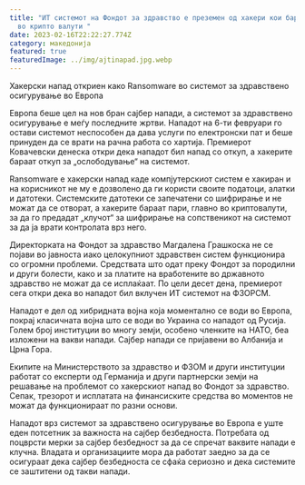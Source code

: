```yaml
---
title: "ИТ системот на Фондот за здравство е преземен од хакери кои бараат откуп
  во крипто валути "
date: 2023-02-16T22:22:27.774Z
category: македонија
featured: true
featuredImage: ../img/ajtinapad.jpg.webp
---
```


Хакерски напад откриен како Ransomware во системот за здравствено осигурување во Европа

Европа беше цел на нов бран сајбер напади, а системот за здравствено осигурување е меѓу последните жртви. Нападот на 6-ти февруари го остави системот неспособен да дава услуги по електронски пат и беше принуден да се врати на рачна работа со хартија. Премиерот Ковачевски денеска откри дека нападот бил напад со откуп, а хакерите бараат откуп за „ослободување“ на системот.

Ransomware е хакерски напад каде компјутерскиот систем е хакиран и на корисникот не му е дозволено да ги користи своите податоци, алатки и датотеки. Системските датотеки се запечатени со шифрирање и не можат да се отворат, а хакерите бараат пари, главно во криптовалути, за да го предадат „клучот“ за шифрирање на сопственикот на системот за да ја врати контролата врз него.

Директорката на Фондот за здравство Магдалена Грашкоска не се појави во јавноста иако целокупниот здравствен систем функционира со огромни проблеми. Средствата што одат преку Фондот за породилни и други болести, како и за платите на вработените во државното здравство не можат да се исплаќаат. По цели десет дена, премиерот сега откри дека во нападот бил вклучен ИТ системот на ФЗОРСМ.

Нападот е дел од хибридната војна која моментално се води во Европа, покрај класичната војна што се води во Украина со нападот од Русија. Голем број институции во многу земји, особено членките на НАТО, беа изложени на вакви напади. Сајбер напади се пријавени во Албанија и Црна Гора.

Екипите на Министерството за здравство и ФЗОМ и други институции работат со експерти од Германија и други партнерски земји на решавање на проблемот со хакерскиот напад во Фондот за здравство. Сепак, трезорот и исплатата на финансиските средства во моментов не можат да функционираат по разни основи.

Нападот врз системот за здравствено осигурување во Европа е уште еден потсетник за важноста на сајбер безбедноста. Потребата од поцврсти мерки за сајбер безбедност за да се спречат ваквите напади е клучна. Владата и организациите мора да работат заедно за да се осигураат дека сајбер безбедноста се сфаќа сериозно и дека системите се заштитени од такви напади.
